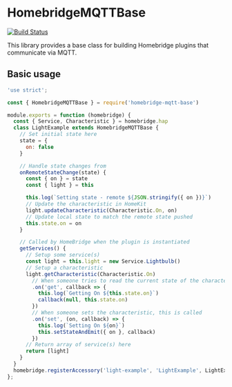 # HomebridgeMQTTBase
[![Build Status](https://travis-ci.org/imaustink/homebridge-mqtt-base.svg?branch=master)](https://travis-ci.org/imaustink/homebridge-mqtt-base)

This library provides a base class for building Homebridge plugins that communicate via MQTT.

## Basic usage
```JavaScript
'use strict';

const { HomebridgeMQTTBase } = require('homebridge-mqtt-base')

module.exports = function (homebridge) {
  const { Service, Characteristic } = homebridge.hap
  class LightExample extends HomebridgeMQTTBase {
    // Set initial state here
    state = {
      on: false
    }

    // Handle state changes from
    onRemoteStateChange(state) {
      const { on } = state
      const { light } = this

      this.log(`Setting state - remote ${JSON.stringify({ on })}`)
      // Update the characteristic in HomeKit
      light.updateCharacteristic(Characteristic.On, on)
      // Update local state to match the remote state pushed
      this.state.on = on
    }

    // Called by HomeBridge when the plugin is instantiated
    getServices() {
      // Setup some service(s)
      const light = this.light = new Service.Lightbulb()
      // Setup a characteristic
      light.getCharacteristic(Characteristic.On)
        // When someone tries to read the current state of the characteristic, this is called
        .on('get', callback => {
          this.log(`Getting On ${this.state.on}`)
          callback(null, this.state.on)
        })
        // When someone sets the characteristic, this is called
        .on('set', (on, callback) => {
          this.log(`Setting On ${on}`)
          this.setStateAndEmit({ on }, callback)
        })
      // Return array of service(s) here
      return [light]
    }
  }
  homebridge.registerAccessory('light-example', 'LightExample', LightExample)
};
```
